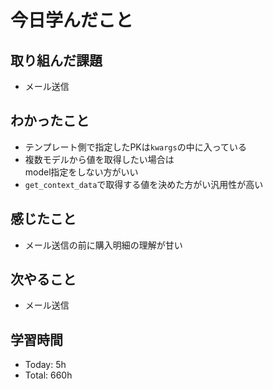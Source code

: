 # 今日学んだこと
## 取り組んだ課題
- メール送信
## わかったこと
- テンプレート側で指定したPKは`kwargs`の中に入っている
- 複数モデルから値を取得したい場合は<br>model指定をしない方がいい
- `get_context_data`で取得する値を決めた方がい汎用性が高い
## 感じたこと
- メール送信の前に購入明細の理解が甘い
## 次やること
- メール送信
## 学習時間
- Today: 5h
- Total: 660h